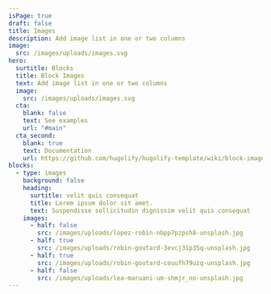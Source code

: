 ```yaml
---
isPage: true
draft: false
title: Images
description: Add image list in one or two columns
image:
  src: /images/uploads/images.svg
hero:
  surtitle: Blocks
  title: Block Images
  text: Add image list in one or two columns
  image:
    src: /images/uploads/images.svg
  cta:
    blank: false
    text: See examples
    url: "#main"
  cta_second:
    blank: true
    text: Documentation
    url: https://github.com/hugolify/hugolify-template/wiki/block-images
blocks:
  - type: images
    background: false
    heading:
      surtitle: velit quis consequat
      title: Lorem ipsum dolor sit amet.
      text: Suspendisse sollicitudin dignissim velit quis consequat
    images:
      - half: false
        src: /images/uploads/lopez-robin-nbpp7pzpsh8-unsplash.jpg
      - half: true
        src: /images/uploads/robin-goutard-3evcj31p35q-unsplash.jpg
      - half: true
        src: /images/uploads/robin-goutard-couufh79uzq-unsplash.jpg
      - half: false
        src: /images/uploads/lea-maruani-um-shmjr_no-unsplash.jpg
---
```

